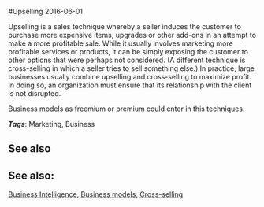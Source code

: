 
#Upselling
2016-06-01

Upselling is a sales technique whereby a seller induces the customer to purchase more expensive items, upgrades or other add-ons in an attempt to make a more profitable sale. While it usually involves marketing more profitable services or products, it can be simply exposing the customer to other options that were perhaps not considered. (A different technique is cross-selling in which a seller tries to sell something else.) In practice, large businesses usually combine upselling and cross-selling to maximize profit. In doing so, an organization must ensure that its relationship with the client is not disrupted.

Business models as freemium or premium could enter in this techniques.

***Tags***: Marketing, Business

## See also
## See also:
[Business Intelligence](/business_intelligence), [Business models](/business_models), [Cross-selling](/cross-selling)

